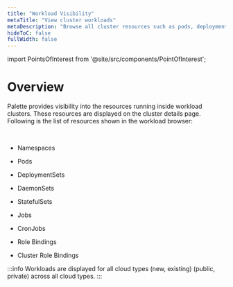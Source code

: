 ```yaml
---
title: "Workload Visibility"
metaTitle: "View cluster workloads"
metaDescription: "Browse all cluster resources such as pods, deployment sets, etc."
hideToC: false
fullWidth: false
---
```





import PointsOfInterest from '@site/src/components/PointOfInterest';

# Overview

Palette provides visibility into the resources running inside workload clusters. These resources are displayed on the cluster details page. Following is the list of resources shown in the workload browser:

<br />

* Namespaces


* Pods


* DeploymentSets


* DaemonSets


* StatefulSets


* Jobs


* CronJobs


* Role Bindings


* Cluster Role Bindings
 

:::info
    Workloads are displayed for all cloud types (new, existing) (public, private) across all cloud types.
:::
